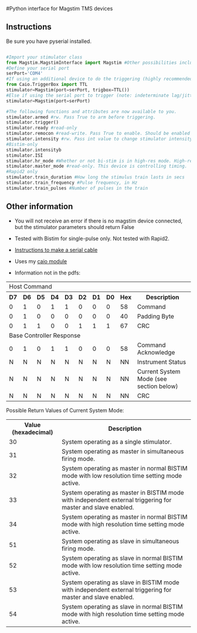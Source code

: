 #Python interface for Magstim TMS devices

## Instructions
Be sure you have pyserial installed.

```python

#Import your stimulator class
from Magstim.MagstimInterface import Magstim #Other possibilities include Bistim and Rapid2
#Define your serial port
serPort='COM4'
#If using an additional device to do the triggering (highly recommended), try this
from Caio.TriggerBox import TTL
stimulator=Magstim(port=serPort, trigbox=TTL())
#Else if using the serial port to trigger (note: indeterminate lag/jitter!)
stimulator=Magstim(port=serPort)

#The following functions and attributes are now available to you.
stimulator.armed #rw. Pass True to arm before triggering.
stimulator.trigger()
stimulator.ready #read-only
stimulator.remocon #read-write. Pass True to enable. Should be enabled by default on stimulator init.
stimulator.intensity #rw. Pass int value to change stimulator intensity.
#Bistim-only
stimulator.intensityb
stimulator.ISI
stimulator.hr_mode #Whether or not bi-stim is in high-res mode. High-res automatic if ISI is decimal.
stimulator.master_mode #read-only. This device is controlling timing.
#Rapid2 only
stimulator.train_duration #How long the stimulus train lasts in secs
stimulator.train_frequency #Pulse frequency, in Hz
stimulator.train_pulses #Number of pulses in the train
```

## Other information

* You will not receive an error if there is no magstim device connected, but the stimulator parameters should return False

* Tested with Bistim for single-pulse only. Not tested with Rapid2.

* [Instructions to make a serial cable](http://www.psych.usyd.edu.au/tmslab/downloads/SerialCable_and_Rapid2Toolbox_v1.pdf)

* Uses my [caio module](https://github.com/cboulay/caio-python)

* Information not in the pdfs:

<table>
<tr><td colspan="10">Host Command</td></tr>
<tr><th>D7</th><th>D6</th><th>D5</th><th>D4</th><th>D3</th><th>D2</th><th>D1</th><th>D0</th><th>Hex</th><th>Description</th></tr>
<tr><td>0</td><td>1</td><td>0</td><td>1</td><td>1</td><td>0</td><td>0</td><td>0</td><td>58</td><td>Command</td></tr>
<tr><td>0</td><td>1</td><td>0</td><td>0</td><td>0</td><td>0</td><td>0</td><td>0</td><td>40</td><td>Padding Byte</td></tr>
<tr><td>0</td><td>1</td><td>1</td><td>0</td><td>0</td><td>1</td><td>1</td><td>1</td><td>67</td><td>CRC</td></tr>
<tr><td colspan="10">Base Controller Response</td></tr>
<tr><td>0</td><td>1</td><td>0</td><td>1</td><td>1</td><td>0</td><td>0</td><td>0</td><td>58</td><td>Command Acknowledge</td></tr>
<tr><td>N</td><td>N</td><td>N</td><td>N</td><td>N</td><td>N</td><td>N</td><td>N</td><td>NN</td><td>Instrument Status</td></tr>
<tr><td>N</td><td>N</td><td>N</td><td>N</td><td>N</td><td>N</td><td>N</td><td>N</td><td>NN</td><td>Current System Mode (see section below)</td></tr>
<tr><td>N</td><td>N</td><td>N</td><td>N</td><td>N</td><td>N</td><td>N</td><td>N</td><td>NN</td><td>CRC</td></tr>
</table>

Possible Return Values of Current System Mode:

<table>
<tr><th>Value (hexadecimal)</th><th>Description</th></tr>
<tr><td>30</td><td>System operating as a single stimulator.</td></tr>
<tr><td>31</td><td>System operating as master in simultaneous firing mode.</td></tr>
<tr><td>32</td><td>System operating as master in normal BISTIM mode with low resolution time setting mode active.</td></tr>
<tr><td>33</td><td>System operating as master in BISTIM mode with independent external triggering for master and slave enabled.</td></tr>
<tr><td>34</td><td>System operating as master in normal BISTIM mode with high resolution time setting mode active.</td></tr>
<tr><td>51</td><td>System operating as slave in simultaneous firing mode.</td></tr>
<tr><td>52</td><td>System operating as slave in normal BISTIM mode with low resolution time setting mode active.</td></tr>
<tr><td>53</td><td>System operating as slave in BISTIM mode with independent external triggering for master and slave enabled.</td></tr>
<tr><td>54</td><td>System operating as slave in normal BISTIM mode with high resolution time setting mode active.</td></tr>
</table>